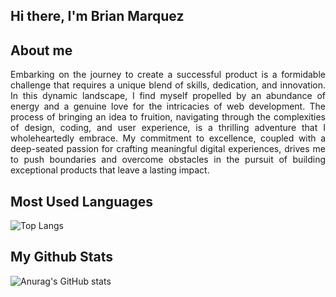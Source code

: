 ## Hi there, I'm Brian Marquez

## About me
<p align="justify">Embarking on the journey to create a successful product is a formidable challenge that requires a unique blend of skills, dedication, and innovation. In this dynamic landscape, I find myself propelled by an abundance of energy and a genuine love for the intricacies of web development. The process of bringing an idea to fruition, navigating through the complexities of design, coding, and user experience, is a thrilling adventure that I wholeheartedly embrace. My commitment to excellence, coupled with a deep-seated passion for crafting meaningful digital experiences, drives me to push boundaries and overcome obstacles in the pursuit of building exceptional products that leave a lasting impact.</p>

## Most Used Languages
![Top Langs](https://github-readme-stats.vercel.app/api/top-langs/?username=brimar3003&layout=compact)

## My Github Stats
![Anurag's GitHub stats](https://github-readme-stats.vercel.app/api?username=brimar3003&show_icons=true&theme=radical)

